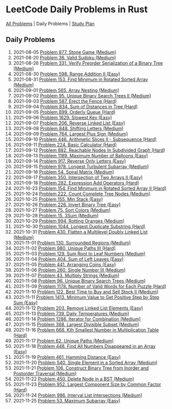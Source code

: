 LeetCode Daily Problems in Rust
===============================

[All Problems](README.md) | Daily Problems | [Study Plan](STUDY_PLAN.md)

Daily Problems
--------------

1. 2021-08-05 [Problem 877. Stone Game (Medium)](problem_0877/)
2. 2021-08-20 [Problem 36. Valid Sudoku (Medium)](problem_0036/)
3. 2021-08-26 [Problem 331. Verify Preorder Serialization of a Binary Tree (Medium)](problem_0331/)
4. 2021-08-30 [Problem 598. Range Addition II (Easy)](problem_0598/)
5. 2021-08-31 [Problem 153. Find Minimum in Rotated Sorted Array (Medium)](problem_0153/)
6. 2021-09-01 [Problem 565. Array Nesting (Medium)](problem_0565/)
7. 2021-09-02 [Problem 95. Unique Binary Search Trees II (Medium)](problem_0095/)
8. 2021-09-03 [Problem 587. Erect the Fence (Hard)](problem_0587/)
9. 2021-09-04 [Problem 834. Sum of Distances in Tree (Hard)](problem_0834/)
10. 2021-09-05 [Problem 899. Orderly Queue (Hard)](problem_0899/)
11. 2021-09-06 [Problem 1629. Slowest Key (Easy)](problem_1629/)
12. 2021-09-07 [Problem 206. Reverse Linked List (Easy)](problem_0206/)
13. 2021-09-08 [Problem 848. Shifting Letters (Medium)](problem_0848/)
14. 2021-09-09 [Problem 764. Largest Plus Sign (Medium)](problem_0764/)
15. 2021-09-10 [Problem 446. Arithmetic Slices II - Subsequence (Hard)](problem_0446/)
16. 2021-09-11 [Problem 224. Basic Calculator (Hard)](problem_0224/)
17. 2021-09-12 [Problem 882. Reachable Nodes In Subdivided Graph (Hard)](problem_0882/)
18. 2021-09-13 [Problem 1189. Maximum Number of Balloons (Easy)](problem_1189/)
19. 2021-09-14 [Problem 917. Reverse Only Letters (Easy)](problem_0917/)
20. 2021-09-15 [Problem 978. Longest Turbulent Subarray (Medium)](problem_0978/)
21. 2021-09-16 [Problem 54. Spiral Matrix (Medium)](problem_0054/)
22. 2021-09-17 [Problem 350. Intersection of Two Arrays II (Easy)](problem_0350/)
23. 2021-09-18 [Problem 282. Expression Add Operators (Hard)](problem_0282/)
24. 2021-10-23 [Problem 154. Find Minimum in Rotated Sorted Array II (Hard)](problem_0154/)
25. 2021-10-24 [Problem 222. Count Complete Tree Nodes (Medium)](problem_0222/)
26. 2021-10-25 [Problem 155. Min Stack (Easy)](problem_0155/)
27. 2021-10-26 [Problem 226. Invert Binary Tree (Easy)](problem_0226/)
28. 2021-10-27 [Problem 75. Sort Colors (Medium)](problem_0075/)
29. 2021-10-28 [Problem 15. 3Sum (Medium)](problem_0015/)
30. 2021-10-29 [Problem 994. Rotting Oranges (Medium)](problem_0994/)
31. 2021-10-30 [Problem 1044. Longest Duplicate Substring (Hard)](problem_1044/)
32. 2021-10-31 [Problem 430. Flatten a Multilevel Doubly Linked List (Medium)](problem_0430/)
33. 2021-11-01 [Problem 130. Surrounded Regions (Medium)](problem_0130/)
34. 2021-11-02 [Problem 980. Unique Paths III (Hard)](problem_0980/)
35. 2021-11-03 [Problem 129. Sum Root to Leaf Numbers (Medium)](problem_0129/)
36. 2021-11-04 [Problem 404. Sum of Left Leaves (Easy)](problem_0404/)
37. 2021-11-05 [Problem 441. Arranging Coins (Easy)](problem_0441/)
38. 2021-11-06 [Problem 260. Single Number III (Medium)](problem_0260/)
39. 2021-11-07 [Problem 43. Multiply Strings (Medium)](problem_0043/)
40. 2021-11-08 [Problem 96. Unique Binary Search Trees (Medium)](problem_0096/)
41. 2021-11-09 [Problem 1178. Number of Valid Words for Each Puzzle (Hard)](problem_1178/)
42. 2021-11-10 [Problem 122. Best Time to Buy and Sell Stock II (Medium)](problem_0122/)
43. 2021-11-11 [Problem 1413. Minimum Value to Get Positive Step by Step Sum (Easy)](problem_1413/)
44. 2021-11-12 [Problem 203. Remove Linked List Elements (Easy)](problem_0203/)
45. 2021-11-13 [Problem 739. Daily Temperatures (Medium)](problem_0739/)
46. 2021-11-14 [Problem 1286. Iterator for Combination (Medium)](problem_1286/)
47. 2021-11-15 [Problem 368. Largest Divisible Subset (Medium)](problem_0368/)
48. 2021-11-16 [Problem 668. Kth Smallest Number in Multiplication Table (Hard)](problem_0668/)
49. 2021-11-17 [Problem 62. Unique Paths (Medium)](problem_0062/)
50. 2021-11-18 [Problem 448. Find All Numbers Disappeared in an Array (Easy)](problem_0448/)
51. 2021-11-19 [Problem 461. Hamming Distance (Easy)](problem_0461/)
52. 2021-11-20 [Problem 540. Single Element in a Sorted Array (Medium)](problem_0540/)
53. 2021-11-21 [Problem 106. Construct Binary Tree from Inorder and Postorder Traversal (Medium)](problem_0106/)
54. 2021-11-22 [Problem 450. Delete Node in a BST (Medium)](problem_0450/)
55. 2021-11-23 [Problem 952. Largest Component Size by Common Factor (Hard)](problem_0952/)
56. 2021-11-24 [Problem 986. Interval List Intersections (Medium)](problem_0986/)
57. 2021-11-25 [Problem 53. Maximum Subarray (Easy)](problem_0053/)
